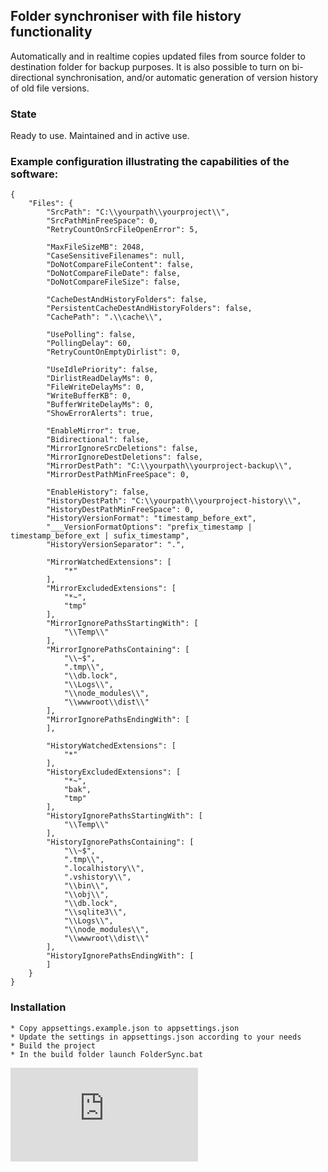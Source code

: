 ## Folder synchroniser with file history functionality
Automatically and in realtime copies updated files from source folder to destination folder for backup purposes. It is also possible to turn on bi-directional synchronisation, and/or automatic generation of version history of old file versions. 

### State
Ready to use. Maintained and in active use.

### Example configuration illustrating the capabilities of the software:

	{
		"Files": {
			"SrcPath": "C:\\yourpath\\yourproject\\",
			"SrcPathMinFreeSpace": 0,
			"RetryCountOnSrcFileOpenError": 5,

			"MaxFileSizeMB": 2048,
			"CaseSensitiveFilenames": null,
			"DoNotCompareFileContent": false,
			"DoNotCompareFileDate": false,
			"DoNotCompareFileSize": false,
			
			"CacheDestAndHistoryFolders": false,
			"PersistentCacheDestAndHistoryFolders": false,
			"CachePath": ".\\cache\\",

			"UsePolling": false,
			"PollingDelay": 60,
			"RetryCountOnEmptyDirlist": 0,

			"UseIdlePriority": false,
			"DirlistReadDelayMs": 0,
			"FileWriteDelayMs": 0,
			"WriteBufferKB": 0,
			"BufferWriteDelayMs": 0,
			"ShowErrorAlerts": true,

			"EnableMirror": true,
			"Bidirectional": false,
			"MirrorIgnoreSrcDeletions": false,
			"MirrorIgnoreDestDeletions": false,
			"MirrorDestPath": "C:\\yourpath\\yourproject-backup\\",
			"MirrorDestPathMinFreeSpace": 0,

			"EnableHistory": false,
			"HistoryDestPath": "C:\\yourpath\\yourproject-history\\",
			"HistoryDestPathMinFreeSpace": 0,
			"HistoryVersionFormat": "timestamp_before_ext",
			"___VersionFormatOptions": "prefix_timestamp | timestamp_before_ext | sufix_timestamp",
			"HistoryVersionSeparator": ".",

			"MirrorWatchedExtensions": [
				"*"
			],
			"MirrorExcludedExtensions": [
				"*~",
				"tmp"
			],
			"MirrorIgnorePathsStartingWith": [
				"\\Temp\\"
			],
			"MirrorIgnorePathsContaining": [
				"\\~$",
				".tmp\\",
				"\\db.lock",
				"\\Logs\\",
				"\\node_modules\\",
				"\\wwwroot\\dist\\"
			],
			"MirrorIgnorePathsEndingWith": [
			],

			"HistoryWatchedExtensions": [
				"*"
			],
			"HistoryExcludedExtensions": [
				"*~",
				"bak",
				"tmp"
			],
			"HistoryIgnorePathsStartingWith": [
				"\\Temp\\"
			],
			"HistoryIgnorePathsContaining": [
				"\\~$",
				".tmp\\",
				".localhistory\\",
				".vshistory\\",
				"\\bin\\",
				"\\obj\\",
				"\\db.lock",
				"\\sqlite3\\",
				"\\Logs\\",
				"\\node_modules\\",
				"\\wwwroot\\dist\\"
			],
			"HistoryIgnorePathsEndingWith": [
			]
		}
	}


### Installation

    * Copy appsettings.example.json to appsettings.json
    * Update the settings in appsettings.json according to your needs
    * Build the project
    * In the build folder launch FolderSync.bat


[![Analytics](https://ga-beacon.appspot.com/UA-351728-28/FolderSyncNet/README.md?pixel)](https://github.com/igrigorik/ga-beacon)   
    
    

